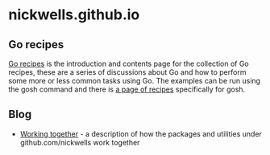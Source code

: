 # nickwells.github.io
## Go recipes
[Go recipes](GoRecipes/gorecipes.html) is the introduction and contents page for the collection of Go recipes, these are a series of discussions about Go and how to perform some more or less common tasks using Go. The examples can be run using the gosh command and there is [a page of recipes](GoRecipes/gosh.html) specifically for gosh.
## Blog
- [Working together](WorkingTogether.md) - a description of how the packages and utilities under github.com/nickwells work together
